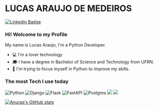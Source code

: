 # LUCAS ARAUJO DE MEDEIROS 
[![Linkedin Badge](https://img.shields.io/badge/LinkedIn-0077B5?style=for-the-badge&logo=linkedin&logoColor=white&link=https://www.linkedin.com/in/lucas-ara%C3%BAjo-de-medeiros-91a815192/)](https://www.linkedin.com/in/lucasaraujomedeiros/)

### Hi! Welcome to my Profile

My name is Lucas Araujo, I'm a Python Developer.

- :computer: I'm a lover technology
- :mortar_board: I have a degree in Bachelor of Science and Technology from UFRN.
- :mag_right: I'm trying to focus myself in Python to improve my skills.

### The most Tech I use today

![Python](https://img.shields.io/badge/Python-FFD43B?style=for-the-badge&logo=python&logoColor=blue)
![Django](https://img.shields.io/badge/Django-092E20?style=for-the-badge&logo=django&logoColor=green)
![Flask](https://img.shields.io/badge/flask-%23000.svg?style=for-the-badge&logo=flask&logoColor=white)
![FastAPI](https://img.shields.io/badge/FastAPI-005571?style=for-the-badge&logo=fastapi)
![Postgres](https://img.shields.io/badge/postgres-%23316192.svg?style=for-the-badge&logo=postgresql&logoColor=white)
![](https://img.shields.io/badge/React-20232A?style=for-the-badge&logo=react&logoColor=61DAFB)
![](https://img.shields.io/badge/TypeScript-007ACC?style=for-the-badge&logo=typescript&logoColor=white)

[![Anurag's GitHub stats](https://github-readme-stats.vercel.app/api?username=lucasaraujo1301&show_icons=true&theme=radical)](https://github.com/lucasaraujo1301/github-readme-stats)


<!---
lucasaraujo1301/lucasaraujo1301 is a ✨ special ✨ repository because its `README.md` (this file) appears on your GitHub profile.
You can click the Preview link to take a look at your changes.
--->
